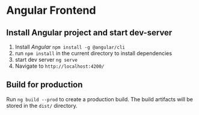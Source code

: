 # Angular Frontend

## Install Angular project and start dev-server

1. Install _Angular_ `npm install -g @angular/cli`
1. run `npm install` in the current directory to install dependencies
1. start dev server `ng serve`
1. Navigate to `http://localhost:4200/`

## Build for production

Run `ng build --prod` to create a production build. The build artifacts will be stored in the `dist/` directory. 
